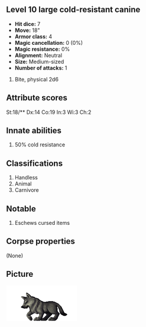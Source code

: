 ## Level 10 large cold-resistant canine

- **Hit dice:** 7
- **Move:** 18"
- **Armor class:** 4
- **Magic cancellation:** 0 (0%)
- **Magic resistance:** 0%
- **Alignment:** Neutral
- **Size:** Medium-sized
- **Number of attacks:** 1
1. Bite, physical 2d6

## Attribute scores

St:18/** Dx:14 Co:19 In:3 Wi:3 Ch:2

## Innate abilities

1. 50% cold resistance

## Classifications

1. Handless
2. Animal
3. Carnivore

## Notable

1. Eschews cursed items

## Corpse properties

(None)

## Picture

![Large direwolf](https://github.com/hyvanmielenpelit/GnollHackTileSet/blob/main/Monsters/large_direwolf/large_direwolf.png)
